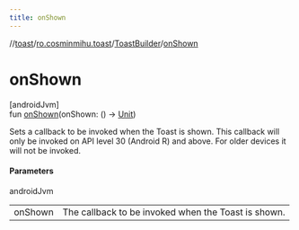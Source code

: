 ```yaml
---
title: onShown
---
```

//[toast](../../../index.html)/[ro.cosminmihu.toast](../index.html)/[ToastBuilder](index.html)/[onShown](on-shown.html)



# onShown



[androidJvm]\
fun [onShown](on-shown.html)(onShown: () -&gt; [Unit](https://kotlinlang.org/api/core/kotlin-stdlib/kotlin/-unit/index.html))



Sets a callback to be invoked when the Toast is shown. This callback will only be invoked on API level 30 (Android R) and above. For older devices it will not be invoked.



#### Parameters


androidJvm

| | |
|---|---|
| onShown | The callback to be invoked when the Toast is shown. |



